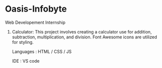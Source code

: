 # Oasis-Infobyte

Web Developement Internship

1. Calculator:
   This project involves creating a calculator use for addition, subtraction, multiplication, and division. Font Awesome icons are utilized for styling.

   Languages : HTML / CSS / JS

   IDE : VS code
   
